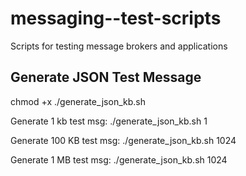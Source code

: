 # messaging--test-scripts
Scripts for testing message brokers and applications

## Generate JSON Test Message

chmod +x ./generate_json_kb.sh

Generate 1 kb test msg:
./generate_json_kb.sh 1

Generate 100 KB test msg:
./generate_json_kb.sh 1024

Generate 1 MB test msg:
./generate_json_kb.sh 1024
